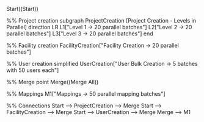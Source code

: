 Start((Start))

%% Project creation
subgraph ProjectCreation [Project Creation - Levels in Parallel]
    direction LR
    L1["Level 1 → 20 parallel batches"]
    L2["Level 2 → 20 parallel batches"]
    L3["Level 3 → 20 parallel batches"]
end

%% Facility creation
FacilityCreation["Facility Creation → 20 parallel batches"]

%% User creation simplified
UserCreation["User Bulk Creation → 5 batches with 50 users each"]

%% Merge point
Merge((Merge All))

%% Mappings
M1["Mappings → 50 parallel mapping batches"]

%% Connections
Start --> ProjectCreation --> Merge
Start --> FacilityCreation --> Merge
Start --> UserCreation --> Merge
Merge --> M1
